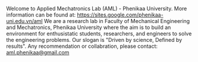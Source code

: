 Welcome to Applied Mechatronics Lab (AML) - Phenikaa University.
More information can be found at: https://sites.google.com/phenikaa-uni.edu.vn/aml 
We are a research lab in Faculty of Mechanical Engineering and Mechatronics, Phenikaa University where the aim is to build an environment for enthusistatic students, researchers, and engineers to solve the engineering problems.
Our slogan is "Driven by science, Defined by results".
Any recommendation or collabration, please contact: aml.phenikaa@gmail.com


<!---
AML305/AML305 is a ✨ special ✨ repository because its `README.md` (this file) appears on your GitHub profile.
You can click the Preview link to take a look at your changes.
--->

